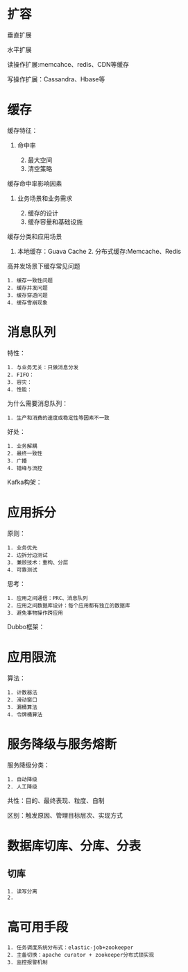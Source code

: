 # 扩容

垂直扩展

水平扩展 

读操作扩展:memcahce、redis、CDN等缓存

写操作扩展：Cassandra、Hbase等

# 缓存

缓存特征：

1. 命中率

 	2.  最大空间
 	3. 清空策略

缓存命中率影响因素

1. 业务场景和业务需求

 	2. 缓存的设计
 	3. 缓存容量和基础设施

缓存分类和应用场景

1. 本地缓存：Guava Cache
 	2. 分布式缓存:Memcache、Redis

高并发场景下缓存常见问题

	1. 缓存一致性问题
 	2. 缓存并发问题
 	3. 缓存穿透问题
 	4. 缓存雪崩现象

# 消息队列

特性：

	1. 与业务无关：只做消息分发
 	2. FIFO：
 	3. 容灾：
 	4. 性能：

为什么需要消息队列：

	1. 生产和消费的速度或稳定性等因素不一致

好处：

	1. 业务解耦
 	2. 最终一致性
 	3. 广播
 	4. 错峰与流控

Kafka构架：

# 应用拆分

原则：

	1. 业务优先
 	2. 边拆分边测试
 	3. 兼顾技术：重构、分层
 	4. 可靠测试

思考：

	1. 应用之间通信：PRC、消息队列
 	2. 应用之间数据库设计：每个应用都有独立的数据库
 	3. 避免事物操作跨应用

Dubbo框架：

# 应用限流

算法：

	1. 计数器法
 	2. 滑动窗口
 	3. 漏桶算法
 	4. 令牌桶算法

 # 服务降级与服务熔断

服务降级分类：

	1. 自动降级
 	2. 人工降级

共性：目的、最终表现、粒度、自制

区别：触发原因、管理目标层次、实现方式

# 数据库切库、分库、分表

## 切库

	1. 读写分离
 	2. 

# 高可用手段

 	1. 任务调度系统分布式：elastic-job+zookeeper
   	2. 主备切换：apache curator + zookeeper分布式锁实现
   	3. 监控报警机制





 